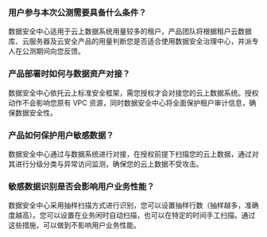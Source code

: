 ### 用户参与本次公测需要具备什么条件？
数据安全中心适用于云上数据系统用量较多的租户，产品团队将根据租户云数据库、云服务器及云安全产品的用量判断您是否适合使用数据安全治理中心，并派专人在公测期间向您反馈。

### 产品部署时如何与数据资产对接？
数据安全中心依托云上标准安全框架，需您授权才会对接您的云上数据系统。授权动作不会影响您原有 VPC 资源，同时数据安全中心将全面保护租户审计信息，确保数据安全性。

### 产品如何保护用户敏感数据？
数据安全中心通过与数据系统进行对接，在授权前提下扫描您的云上数据，通过对其进行分级分类与异常访问监测，确保您的云上数据不受攻击。

### 敏感数据识别是否会影响用户业务性能？
数据安全中心采用抽样扫描方式进行识别，您可以设置抽样行数（抽样越多，准确度越高）。您可以设置在业务闲时自动扫描，也可以在特定的时间手工扫描。通过这些措施，可以做到不影响用户业务性能。
